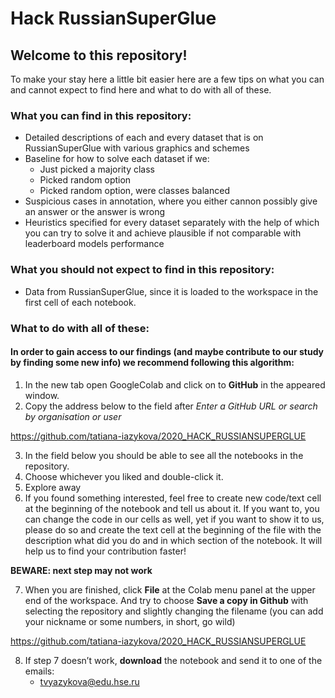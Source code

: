 # Hack RussianSuperGlue

## Welcome to this repository! ##

To make your stay here a little bit easier here are a few tips on what you can and cannot expect to find here and what to do with all of these.

### What you can find in this repository: ###
  *	Detailed descriptions of each and every dataset that is on RussianSuperGlue with various graphics and schemes
  *	Baseline for how to solve each dataset if we:
    * Just picked a majority class
    * Picked random option
    * Picked random option, were classes balanced   
  * Suspicious cases in annotation, where you either cannon possibly give an answer or the answer is wrong
  * Heuristics specified for every dataset separately with the help of which you can try to solve it and achieve plausible if not comparable with leaderboard models performance

### What you should not expect to find in this repository: ###
  * Data from RussianSuperGlue, since it is loaded to the workspace in the first cell of each notebook. 
  
### What to do with all of these: ###
#### In order to gain access to our findings (and maybe contribute to our study by finding some new info) we recommend following this algorithm: ####
1.	In the new tab open GoogleColab and click on to **GitHub** in the appeared window.
2.	Copy the address below to the field after *Enter a GitHub URL or search by organisation or user*

https://github.com/tatiana-iazykova/2020_HACK_RUSSIANSUPERGLUE

3.	In the field below you should be able to see all the notebooks in the repository. 
4.	Choose whichever you liked and double-click it. 
5.	Explore away
6.	If you found something interested, feel free to create new code/text cell at the beginning of the notebook and tell us about it. If you want to, you can change the code in our cells as well, yet if you want to show it to us, please do so and create the text cell at the beginning of the file with the description what did you do and in which section of the notebook. It will help us to find your contribution faster!

**BEWARE: next step may not work**

7.	When you are finished, click **File** at the Colab menu panel at the upper end of the workspace. And try to choose **Save a copy in Github** with selecting the repository and slightly changing the filename (you can add your nickname or some numbers, in short, go wild)

https://github.com/tatiana-iazykova/2020_HACK_RUSSIANSUPERGLUE
  
8.	If step 7 doesn’t work, **download** the notebook and send it to one of the emails: 
      * tvyazykova@edu.hse.ru

